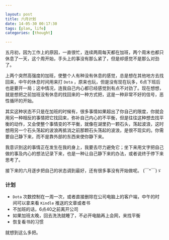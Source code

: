 ```yaml
---

layout: post
title: 六月计划
date: 14-05-30 00:17:30
tags: [plan, life]
categories: [thought]

---
```


五月初，因为工作上的原因，一直很忙，连续两周每天都在加班，两个周末也都只休息了一天，这个周开始，手头上的事没有那么紧了，但是却感觉不是那么对劲了。

上两个突然高强度的加班，使整个人有种没有休息的感觉，总是想在其他地方去找回来，中午的休息时间用来打 `Dota` ，原来也玩，但是没有现在玩多，6点下班后也是要开一局；这中情况，连我自己内心都已经感觉到有点不对劲了。现在想想，就是想把之前加班没有休息的找回来的一种方式把，这是一种非常不好的信号，恶性循环的开始。

其实这种状态不只是在加班的时候有，很多事情如果超出了你自己的限度，你就会用另一种相反的事情把它找回来，弥补自己内心的不平衡，但是往往这种想去找平衡的动作，又会使整个事情变的不平衡，就像在湖里扔一颗石头，荡起波浪，这时想用另一个石头荡起的波浪再抵消之前那颗石头荡起的波浪，是很不现实的。你需要自己静下来，而不是靠外部的东西来使你静下来。

我意识到这的事情正在发生在我的身上，我要去尽力避免它；坐下来用文字把自己做的事及内心的想法记录下来，也是一种让自己静下来的办法，或者说终于停下来思考了。

接下来的六月逐步把自己的状态调到最好，还有很多事没有开始做呢。 (￣^￣)ゞ

### 计划

 - `Dota` 次数控制在一周一次，或者直接删除在公司电脑上的客户端，中午的时间可以拿来看 `Kindle` 推送的文章或者书
 - 不加班的话，6点40之前离开公司
 - 如果加班太晚，回去洗洗就睡了，不必开电脑再上会网，来找平衡
 - 恢复看书的习惯
 
就想到这么多把。  